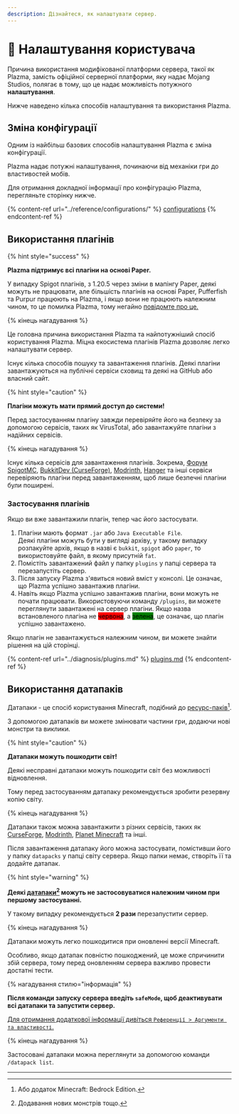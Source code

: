 ```yaml
---
description: Дізнайтеся, як налаштувати сервер.
---
```


# 🎨 Налаштування користувача

Причина використання модифікованої платформи сервера, такої як Plazma, замість офіційної серверної платформи, яку надає Mojang Studios, полягає в тому, що це надає можливість потужного **налаштування**.

Нижче наведено кілька способів налаштування та використання Plazma.

## Зміна конфігурації <a href="#id-1" id="id-1"></a>

Одним із найбільш базових способів налаштування Plazma є зміна конфігурації.

Plazma надає потужні налаштування, починаючи від механіки гри до властивостей мобів.

Для отримання докладної інформації про конфігурацію Plazma, перегляньте сторінку нижче.

{% content-ref url="../reference/configurations/" %}
[configurations](../reference/configurations/)
{% endcontent-ref %}

## Використання плагінів <a href="#id-2" id="id-2"></a>

{% hint style="success" %}

**Plazma підтримує всі плагіни на основі Paper.**

У випадку Spigot плагінів, з 1.20.5 через зміни в мапінгу Paper, деякі можуть не працювати,
але більшість плагінів на основі Paper, Pufferfish та Purpur працюють на Plazma,
і якщо вони не працюють належним чином, то це помилка Plazma, тому негайно [повідомте про це.](../diagnosis/plugins.md)

{% кінець нагадування %}

Це головна причина використання Plazma та найпотужніший спосіб користування Plazma.
Міцна екосистема плагінів Plazma дозволяє легко налаштувати сервер.

Існує кілька способів пошуку та завантаження плагінів. Деякі плагіни
завантажуються на публічні сервіси сховищ та деякі на GitHub або власний
сайт.

{% hint style="caution" %}

**Плагіни можуть мати прямий доступ до системи!**

Перед застосуванням плагіну завжди перевіряйте його на безпеку за допомогою сервісів, таких як VirusTotal,
або завантажуйте плагіни з надійних сервісів.

{% кінець нагадування %}

Існує кілька сервісів для завантаження плагінів. Зокрема, [Форум SpigotMC](https://www.spigotmc.org/resources/), [BukkitDev (CurseForge)](https://dev.bukkit.org/bukkit-plugins), [Modrinth](https://modrinth.com/plugins), [Hanger](https://hangar.papermc.io/) та інші сервіси перевіряють плагіни перед завантаженням, щоб лише безпечні плагіни були поширені.

### Застосування плагінів <a href="#id-2.1" id="id-2.1"></a>

Якщо ви вже завантажили плагін, тепер час його застосувати.

1. Плагіни мають формат `.jar` або `Java Executable File`.\
   Деякі плагіни можуть бути у вигляді архіву, у такому випадку
   розпакуйте архів, якщо в назві є `bukkit`, `spigot` або `paper`,
   то використовуйте файл, в якому присутній `fat`.
2. Помістіть завантажений файл у папку `plugins` у папці сервера та перезапустіть сервер.
3. Після запуску Plazma з'явиться новий вміст у консолі.
   Це означає, що Plazma успішно завантажив плагіни.
4. Навіть якщо Plazma успішно завантажив плагіни, вони можуть не почати працювати.
   Використовуючи команду `/plugins`, ви можете переглянути завантажені на сервер плагіни.
   Якщо назва встановленого плагіна не <mark style="background-color:red;">червона</mark>,
   а <mark style="background-color:green;">зелена</mark>, це означає, що плагін успішно завантажено.

Якщо плагін не завантажується належним чином, ви можете знайти рішення на цій сторінці.

{% content-ref url="../diagnosis/plugins.md" %}
[plugins.md](../diagnosis/plugins.md)
{% endcontent-ref %}

## Використання датапаків <a href="#id-3" id="id-3"></a>

Датапаки - це спосіб користування Minecraft, подібний до [ресурс-паків](#user-content-fn-1)[^1].

З допомогою датапаків ви можете змінювати частини гри, додаючи нові монстри та виклики.

{% hint style="caution" %}

**Датапаки можуть пошкодити світ!**

Деякі несправні датапаки можуть пошкодити світ без можливості відновлення.

Тому перед застосуванням датапаку рекомендується зробити резервну копію світу.

{% кінець нагадування %}

Датапаки також можна завантажити з різних сервісів, таких як [CurseForge](https://www.curseforge.com/minecraft/search?page=1\&pageSize=50\&sortBy=relevancy\&class=data-packs), [Modrinth](https://modrinth.com/datapacks), [Planet Minecraft](https://www.planetminecraft.com/data-packs/) та інші.

Після завантаження датапаку його можна застосувати, помістивши його у папку `datapacks` у папці світу сервера.
Якщо папки немає, створіть її та додайте датапак.

{% hint style="warning" %}

**Деякі [датапаки](#user-content-fn-2)[^2] можуть не застосовуватися належним чином при першому застосуванні.**

У такому випадку рекомендується **2 рази** перезапустити сервер.

{% кінець нагадування %}

Датапаки можуть легко пошкодитися при оновленні версії Minecraft.

Особливо, якщо датапак повністю пошкоджений, це може спричинити збій сервера, тому
перед оновленням сервера важливо провести достатні тести.

{% нагадування стилю="інформація" %}

**Після команди запуску сервера введіть `safeMode`, щоб деактивувати всі датапаки та запустити сервер.**

[Для отримання додаткової інформації дивіться `Референції > Аргументи та властивості`.](../reference/arguments.md)

{% кінець нагадування %}

Застосовані датапаки можна переглянути за допомогою команди `/datapack list`.

***

[^1]: Або додаток Minecraft: Bedrock Edition.

[^2]: Додавання нових монстрів тощо.
